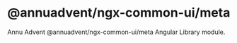 
# @annuadvent/ngx-common-ui/meta

Annu Advent @annuadvent/ngx-common-ui/meta Angular Library module.
